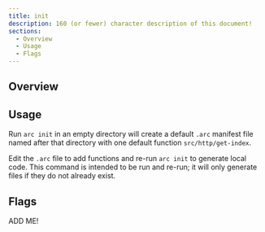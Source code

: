 ```yaml
---
title: init
description: 160 (or fewer) character description of this document!
sections:
  - Overview
  - Usage
  - Flags
---
```


## Overview

## Usage

Run `arc init` in an empty directory will create a default `.arc` manifest file named after that directory with one default function `src/http/get-index`. 

Edit the `.arc` file to add functions and re-run `arc init` to generate local code. This command is intended to be run and re-run; it will only generate files if they do not already exist.

## Flags

ADD ME!

